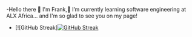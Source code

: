 -Hello there 👋
I'm Frank,👀 I’m currently learning software engineering at ALX Africa... and I'm so glad to see you on my page!



- [![GitHub Streak][![GitHub Streak](https://streak-stats.demolab.com?user=Kimshubb&theme=vue-dark)](https://git.io/streak-stats)

<!---
Kimshubb/Kimshubb is a ✨ special ✨ repository because its `README.md` (this file) appears on your GitHub profile.
You can click the Preview link to take a look at your changes.
--->
